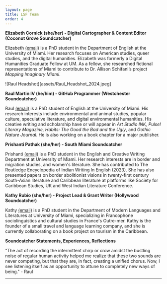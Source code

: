 ```yaml
---
layout: page
title: LSF Team
order: 4
---
```


**Elizabeth Cornick (she/her) - Digital Cartographer & Content Editor (Coconut Grove Soundcatcher)**

Elizabeth [(email)](mailto:emc988@miami.edu) is a PhD student in the Department of English at the University of Miami. Her research focuses on American studies, queer studies, and the digital humanities. Elizabeth was formerly a Digital Humanities Graduate Fellow at UM. As a fellow, she researched fictional representations of Miami to contribute to Dr. Allison Schifani’s project _Mapping Imaginary Miami_.

!(Raul Headshot)[assets/Raul_Headshot_2024.jpeg]

**Raul Martin IV (he/him) - GitHub Programmer (Westchester Soundcatcher)**

Raul [(email)](mailto:rxm1934@miami.edu) is a PhD student of English at the University of Miami. His research interests include environmental and animal studies, popular culture, speculative literature, and digital environmental humanities. His creative writing and scholarship have or will appear in _Art Studio INK, Pulse! Literary Magazine, Habits: The Good the Bad and the Ugly_, and _Gothic Nature Journal_. He is also working on a book chapter for a major publisher. 

**Prishanti Pathak (she/her) - South Miami Soundcatcher**

Prishanti [(email)](mailto:pxp691@miami.edu) is a PhD student in the English and Creative Writing Department at University of Miami. Her research interests are in border and migration studies, and women's literature. She has contributed to The Routledge Encyclopedia of Indian Writing In English (2023). She has also presented papers on border abolitionist visions in twenty-first century South-Asian literature and Caribbean literature at platforms like Society for Caribbean Studies, UK and West Indian Literature Conference.

**Kathy Rubio (she/her) - Project Lead & Grant Writer (Hollywood Soundcatcher)**

Kathy [(email)](mailto:kxr737@miami.edu) is a PhD student in the Department of Modern Languages and Literatures at University of Miami, specializing in Francophone sociolinguistics and cultural studies in France's Outre-mer. Kathy is the founder of a small travel and language learning company, and she is currently collaborating on a book project on tourism in the Caribbean.

**Soundcatcher Statements, Experiences, Reflections**

"The act of recording the intermittent chirp or crow amidst the bustling noise of regular human activity helped me realize that these two sounds are never competing, but that they are, in fact, creating a unified chorus. Now, I see listening itself as an opportunity to attune to completely new ways of being." - Raul 

---
